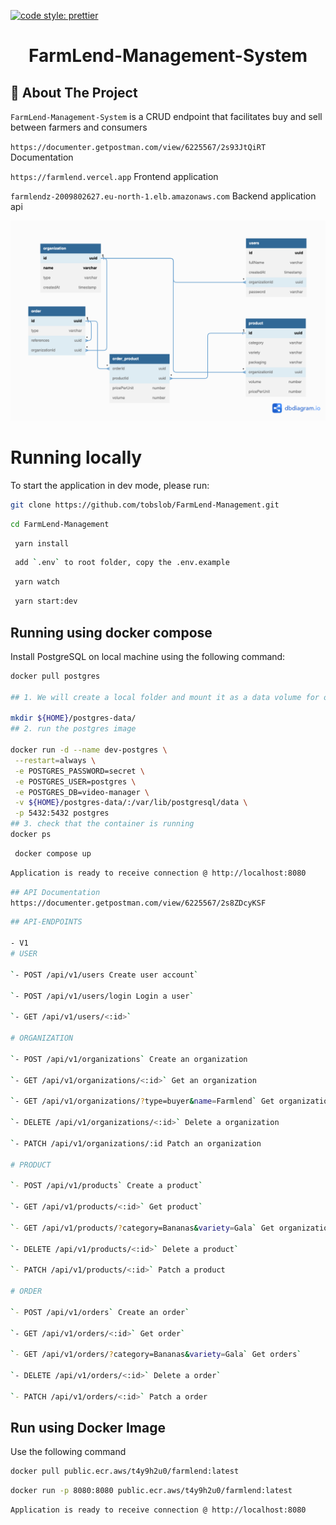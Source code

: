 [![code style: prettier](https://img.shields.io/badge/code_style-prettier-ff69b4.svg?style=flat-square)](https://github.com/prettier/prettier)

<div id="top"></div>

<!--
*** Inspired by the Best-README-Template.
*** Let's create something AMAZING! :D

*** GitLab Flavored Markdown - https://gitlab.com/gitlab-org/gitlab/-/blob/master/doc/user/markdown.md
-->


<div align="center">
  <h1>FarmLend-Management-System</h1>
</div>

## 📍 About The Project

`FarmLend-Management-System` is a CRUD endpoint that facilitates buy and sell between farmers and consumers

`https://documenter.getpostman.com/view/6225567/2s93JtQiRT` Documentation

`https://farmlend.vercel.app` Frontend application

`farmlendz-2009802627.eu-north-1.elb.amazonaws.com` Backend application api


![DB MODEL](https://github.com/tobslob/FarmLend-Management/blob/master/database-model.png?raw=true)


# Running locally

To start the application in dev mode, please run:

```sh
git clone https://github.com/tobslob/FarmLend-Management.git
```

```sh
cd FarmLend-Management
```

```sh
 yarn install
```

```sh
 add `.env` to root folder, copy the .env.example
```

```sh
 yarn watch
```

```sh
 yarn start:dev
```

## Running using docker compose

Install PostgreSQL on local machine using the following command:

```sh
docker pull postgres

## 1. We will create a local folder and mount it as a data volume for our running container to store all the database files in a known location.

mkdir ${HOME}/postgres-data/
## 2. run the postgres image

docker run -d --name dev-postgres \
 --restart=always \
 -e POSTGRES_PASSWORD=secret \
 -e POSTGRES_USER=postgres \
 -e POSTGRES_DB=video-manager \
 -v ${HOME}/postgres-data/:/var/lib/postgresql/data \
 -p 5432:5432 postgres
## 3. check that the container is running
docker ps

```
```sh
 docker compose up
```

```sh
Application is ready to receive connection @ http://localhost:8080
```
```sh
## API Documentation
https://documenter.getpostman.com/view/6225567/2s8ZDcyKSF
```
```sh
## API-ENDPOINTS

- V1
# USER

`- POST /api/v1/users Create user account`

`- POST /api/v1/users/login Login a user`

`- GET /api/v1/users/<:id>`

# ORGANIZATION

`- POST /api/v1/organizations` Create an organization

`- GET /api/v1/organizations/<:id>` Get an organization

`- GET /api/v1/organizations/?type=buyer&name=Farmlend` Get organizations

`- DELETE /api/v1/organizations/<:id>` Delete a organization

`- PATCH /api/v1/organizations/:id Patch an organization

# PRODUCT

`- POST /api/v1/products` Create a product`

`- GET /api/v1/products/<:id>` Get product`

`- GET /api/v1/products/?category=Bananas&variety=Gala` Get organizations`

`- DELETE /api/v1/products/<:id>` Delete a product`

`- PATCH /api/v1/products/<:id>` Patch a product

# ORDER

`- POST /api/v1/orders` Create an order`

`- GET /api/v1/orders/<:id>` Get order`

`- GET /api/v1/orders/?category=Bananas&variety=Gala` Get orders`

`- DELETE /api/v1/orders/<:id>` Delete a order`

`- PATCH /api/v1/orders/<:id>` Patch a order
```

## Run using Docker Image

Use the following command

```sh
docker pull public.ecr.aws/t4y9h2u0/farmlend:latest
```

```sh
docker run -p 8080:8080 public.ecr.aws/t4y9h2u0/farmlend:latest
```

```sh
Application is ready to receive connection @ http://localhost:8080
```
